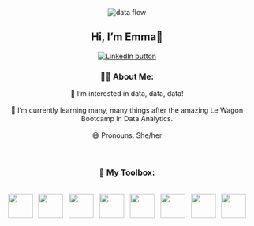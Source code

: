 <div align="center">
  <img 
  src="https://i.giphy.com/media/v1.Y2lkPTc5MGI3NjExam5naHU5Y3J4M28xeGJoOW56YTl0aWY2djlpd3d1ZmIxMW8zM3FxMSZlcD12MV9pbnRlcm5hbF9naWZfYnlfaWQmY3Q9Zw/xTiTnxpQ3ghPiB2Hp6/giphy.gif" alt="data flow">
  <br>
  <h2> Hi, I’m Emma👋 </h2>
  <a href="www.linkedin.com/in/emma-holness"><img src="https://img.shields.io/badge/LinkedIn-blue?logo=linkedin&logoColor=white&style=for-the-badge" alt="LinkedIn button"/></a>
</div>
<div align="center">
<h3>👩‍💻 About Me:</h3>
 👀 I’m interested in data, data, data!
<br>
<br>
 🌱 I’m currently learning many, many things after the amazing Le Wagon Bootcamp in Data Analytics.
<br>
<br>
 😄 Pronouns: She/her
<div/>
<div align="center">
  <br>
  <br>
  <h3> 🧰 My Toolbox:</h3>
  <br>

  <img height="50" width="50" src="https://cdn.simpleicons.org/mysql/4479A1" />
  &nbsp;
  <img height="50" width="50" src="https://cdn.simpleicons.org/googlebigquery/669DF6" />
  &nbsp;
  <img height="50" width="50" src="https://cdn.simpleicons.org/python/3776AB" />
  &nbsp;
  <img height="50" width="50" src="https://cdn.simpleicons.org/googlesheets/34A853" />
  &nbsp;
  <img height="50" width="50" src="https://cdn.simpleicons.org/googletagmanager/246FDB" />
  &nbsp;
  <img height="50" width="50" src="https://cdn.simpleicons.org/zapier/FF4F00" />
  &nbsp;
  <img height="50" width="50" src="https://cdn.simpleicons.org/hubspot/FF7A59" />
  &nbsp;
  <img height="50" width="50" src="https://cdn.simpleicons.org/looker/4285F4" />

</div>





<!---
EmmaH824/EmmaH824 is a ✨ special ✨ repository because its `README.md` (this file) appears on your GitHub profile.
You can click the Preview link to take a look at your changes.
--->
